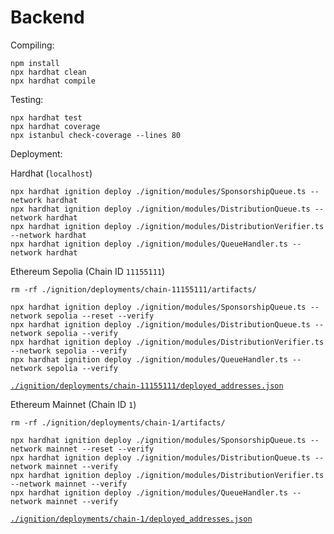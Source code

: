 # Backend

Compiling:

```shell
npm install
npx hardhat clean
npx hardhat compile
```

Testing:

```shell
npx hardhat test
npx hardhat coverage
npx istanbul check-coverage --lines 80
```

Deployment:

Hardhat (`localhost`)
```shell
npx hardhat ignition deploy ./ignition/modules/SponsorshipQueue.ts --network hardhat
npx hardhat ignition deploy ./ignition/modules/DistributionQueue.ts --network hardhat
npx hardhat ignition deploy ./ignition/modules/DistributionVerifier.ts --network hardhat
npx hardhat ignition deploy ./ignition/modules/QueueHandler.ts --network hardhat
```

Ethereum Sepolia (Chain ID `11155111`)

```shell
rm -rf ./ignition/deployments/chain-11155111/artifacts/
```

```shell
npx hardhat ignition deploy ./ignition/modules/SponsorshipQueue.ts --network sepolia --reset --verify
npx hardhat ignition deploy ./ignition/modules/DistributionQueue.ts --network sepolia --verify
npx hardhat ignition deploy ./ignition/modules/DistributionVerifier.ts --network sepolia --verify
npx hardhat ignition deploy ./ignition/modules/QueueHandler.ts --network sepolia --verify
```
[`./ignition/deployments/chain-11155111/deployed_addresses.json`](./ignition/deployments/chain-11155111/deployed_addresses.json)

Ethereum Mainnet (Chain ID `1`)

```shell
rm -rf ./ignition/deployments/chain-1/artifacts/
```

```shell
npx hardhat ignition deploy ./ignition/modules/SponsorshipQueue.ts --network mainnet --reset --verify
npx hardhat ignition deploy ./ignition/modules/DistributionQueue.ts --network mainnet --verify
npx hardhat ignition deploy ./ignition/modules/DistributionVerifier.ts --network mainnet --verify
npx hardhat ignition deploy ./ignition/modules/QueueHandler.ts --network mainnet --verify
```
[`./ignition/deployments/chain-1/deployed_addresses.json`](./ignition/deployments/chain-1/deployed_addresses.json)
